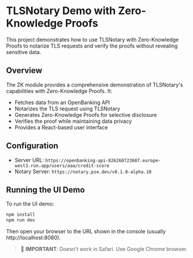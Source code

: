 # TLSNotary Demo with Zero-Knowledge Proofs

This project demonstrates how to use TLSNotary with Zero-Knowledge Proofs to notarize TLS requests and verify the proofs without revealing sensitive data.

## Overview

The ZK module provides a comprehensive demonstration of TLSNotary's capabilities with Zero-Knowledge Proofs. It:
- Fetches data from an OpenBanking API
- Notarizes the TLS request using TLSNotary
- Generates Zero-Knowledge Proofs for selective disclosure
- Verifies the proof while maintaining data privacy
- Provides a React-based user interface

## Configuration

- Server URL: `https://openbanking-api-826260723607.europe-west3.run.app/users/aaa/credit-score`
- Notary Server: `https://notary.pse.dev/v0.1.0-alpha.10`

## Running the UI Demo

To run the UI demo:

```bash
npm install
npm run dev
```

Then open your browser to the URL shown in the console (usually http://localhost:8080).

> 🔴 **IMPORTANT**: Doesn't work in Safari. Use Google Chrome browser.